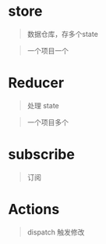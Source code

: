 # store
> 数据仓库，存多个state

> 一个项目一个

# Reducer
> 处理 state

> 一个项目多个

# subscribe 
> 订阅

# Actions 
> dispatch
> 触发修改

